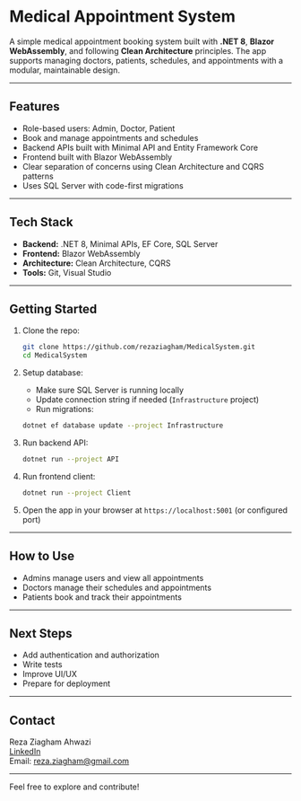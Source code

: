 
# Medical Appointment System

A simple medical appointment booking system built with **.NET 8**, **Blazor WebAssembly**, and following **Clean Architecture** principles. The app supports managing doctors, patients, schedules, and appointments with a modular, maintainable design.

---

## Features

- Role-based users: Admin, Doctor, Patient  
- Book and manage appointments and schedules  
- Backend APIs built with Minimal API and Entity Framework Core  
- Frontend built with Blazor WebAssembly  
- Clear separation of concerns using Clean Architecture and CQRS patterns  
- Uses SQL Server with code-first migrations  

---

## Tech Stack

- **Backend:** .NET 8, Minimal APIs, EF Core, SQL Server  
- **Frontend:** Blazor WebAssembly  
- **Architecture:** Clean Architecture, CQRS  
- **Tools:** Git, Visual Studio  

---

## Getting Started

1. Clone the repo:
   ```bash
   git clone https://github.com/rezaziagham/MedicalSystem.git
   cd MedicalSystem
   ```

2. Setup database:
   - Make sure SQL Server is running locally  
   - Update connection string if needed (`Infrastructure` project)  
   - Run migrations:
   ```bash
   dotnet ef database update --project Infrastructure
   ```

3. Run backend API:
   ```bash
   dotnet run --project API
   ```

4. Run frontend client:
   ```bash
   dotnet run --project Client
   ```

5. Open the app in your browser at `https://localhost:5001` (or configured port)

---

## How to Use

- Admins manage users and view all appointments  
- Doctors manage their schedules and appointments  
- Patients book and track their appointments  

---

## Next Steps

- Add authentication and authorization  
- Write tests  
- Improve UI/UX  
- Prepare for deployment  

---

## Contact

Reza Ziagham Ahwazi  
[LinkedIn](https://www.linkedin.com/in/reza-ziagham-ahvazi-407a25214)  
Email: reza.ziagham@gmail.com

---

Feel free to explore and contribute!

